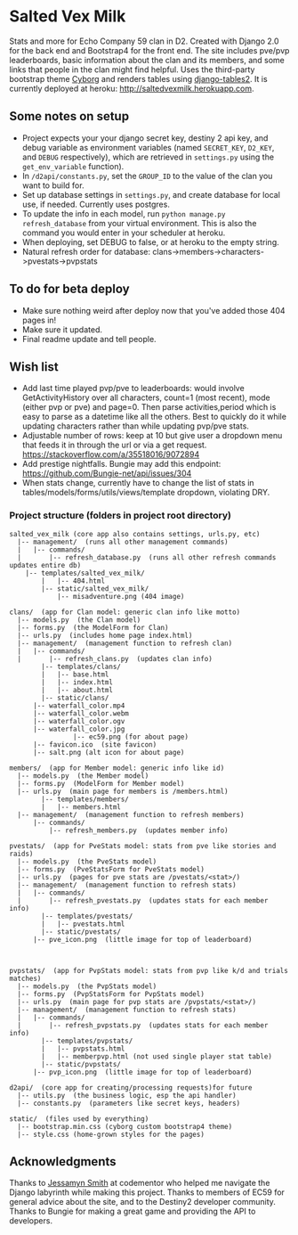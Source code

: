 # Salted Vex Milk
Stats and more for Echo Company 59 clan in D2. Created with Django 2.0 for the back end and Bootstrap4 for the front end. The site includes pve/pvp leaderboards, basic information about the clan and its members, and some links that people in the clan might find helpful. Uses the third-party bootstrap theme [Cyborg](https://bootswatch.com/cyborg/) and renders tables using [django-tables2](https://django-tables2.readthedocs.io/en/latest/pages/tutorial.html). It is currently deployed at heroku: http://saltedvexmilk.herokuapp.com.

## Some notes on setup
- Project expects your your django secret key, destiny 2 api key, and debug variable as environment variables (named `SECRET_KEY`, `D2_KEY`, and `DEBUG` respectively), which are retrieved in `settings.py` using the `get_env_variable` function).
- In `/d2api/constants.py`, set the `GROUP_ID` to the value of the clan you want to build for.
- Set up database settings in `settings.py`, and create database for local use, if needed. Currently uses postgres.
- To update the info in each model, run `python manage.py refresh_database` from your virtual environment. This is also the command you would enter in your scheduler at heroku.
- When deploying, set DEBUG to false, or at heroku to the empty string.
- Natural refresh order for database: clans->members->characters->pvestats->pvpstats

## To do for beta deploy
- Make sure nothing weird after deploy now that you've added those 404 pages in!
- Make sure it updated.
- Final readme update and tell people.

## Wish list
- Add last time played pvp/pve to leaderboards: would involve GetActivityHistory over all characters, count=1 (most recent), mode (either pvp or pve) and page=0. Then parse activities,period which is easy to parse as a datetime like all the others. Best to quickly do it while updating characters rather than while updating pvp/pve stats.
- Adjustable number of rows: keep at 10 but give user a dropdown menu that feeds it in through the url or via a get request. https://stackoverflow.com/a/35518016/9072894
- Add prestige nightfalls. Bungie may add this endpoint: https://github.com/Bungie-net/api/issues/304
- When stats change, currently have to change the list of stats in tables/models/forms/utils/views/template dropdown, violating DRY.


### Project structure (folders in project root directory)
	salted_vex_milk (core app also contains settings, urls.py, etc)
      |-- management/  (runs all other management commands)
      |   |-- commands/  
      |       |-- refresh_database.py  (runs all other refresh commands updates entire db)
	  	|-- templates/salted_vex_milk/
			|   |-- 404.html    
			|-- static/salted_vex_milk/
			    |-- misadventure.png (404 image)

    clans/  (app for Clan model: generic clan info like motto)    
      |-- models.py  (the Clan model)    
      |-- forms.py  (the ModelForm for Clan)    
      |-- urls.py  (includes home page index.html)    
      |-- management/  (management function to refresh clan)
      |   |-- commands/  
      |       |-- refresh_clans.py  (updates clan info)
			|-- templates/clans/
			|   |-- base.html    
			|   |-- index.html   
			|   |-- about.html   
			|-- static/clans/
          |-- waterfall_color.mp4
          |-- waterfall_color.webm
          |-- waterfall_color.ogv
          |-- waterfall_color.jpg
					|-- ec59.png (for about page)
          |-- favicon.ico  (site favicon)
          |-- salt.png (alt icon for about page)			

    members/  (app for Member model: generic info like id)     
      |-- models.py  (the Member model)    
      |-- forms.py  (ModelForm for Member model)    
      |-- urls.py  (main page for members is /members.html)  
			|-- templates/members/
			|   |-- members.html		   
      |-- management/  (management function to refresh members)
          |-- commands/
              |-- refresh_members.py  (updates member info)

    pvestats/  (app for PveStats model: stats from pve like stories and raids)     
      |-- models.py  (the PveStats model)    
      |-- forms.py  (PveStatsForm for PveStats model)    
      |-- urls.py  (pages for pve stats are /pvestats/<stat>/)     
      |-- management/  (management function to refresh stats)
      |   |-- commands/
      |       |-- refresh_pvestats.py  (updates stats for each member info)
			|-- templates/pvestats/
			|   |-- pvestats.html
			|-- static/pvestats/
          |-- pve_icon.png  (little image for top of leaderboard)



    pvpstats/  (app for PvpStats model: stats from pvp like k/d and trials matches)     
      |-- models.py  (the PvpStats model)    
      |-- forms.py  (PvpStatsForm for PvpStats model)    
      |-- urls.py  (main page for pvp stats are /pvpstats/<stat>/)     
      |-- management/  (management function to refresh stats)
      |   |-- commands/
      |       |-- refresh_pvpstats.py  (updates stats for each member info)  
			|-- templates/pvpstats/
			|   |-- pvpstats.html
			|   |-- memberpvp.html (not used single player stat table)
			|-- static/pvpstats/
          |-- pvp_icon.png  (little image for top of leaderboard)

    d2api/  (core app for creating/processing requests)for future   
      |-- utils.py  (the business logic, esp the api handler)    
      |-- constants.py  (parameters like secret keys, headers)   

    static/  (files used by everything)
      |-- bootstrap.min.css (cyborg custom bootstrap4 theme)
      |-- style.css (home-grown styles for the pages)

## Acknowledgments
Thanks to [Jessamyn Smith](https://www.codementor.io/jessamynsmith) at codementor who helped me navigate the Django labyrinth while making this project. Thanks to members of EC59 for general advice about the site, and to the Destiny2 developer community. Thanks to Bungie for making a great game and providing the API to developers.
